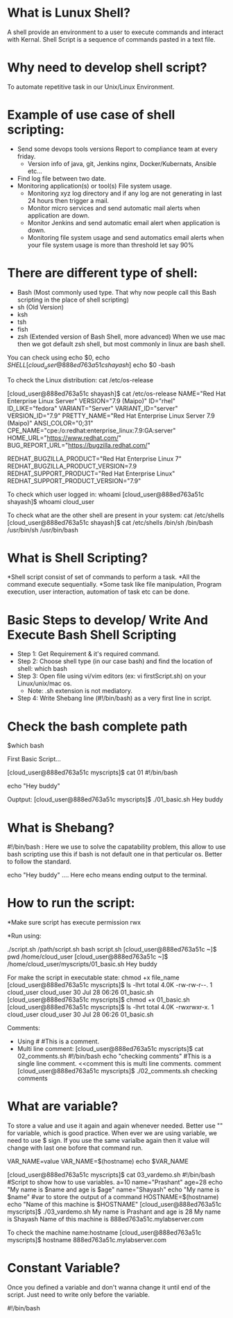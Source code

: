 # What is Lunux Shell?
A shell provide an environment to a user to execute commands and interact with Kernal.
Shell Script is a sequence of commands pasted in a text file.

# Why need to develop shell script?
To automate repetitive task in our Unix/Linux Environment.

# Example of use case of shell scripting:
* Send some devops tools versions Report to compliance team at every friday.
  - Version info of java, git, Jenkins nginx, Docker/Kubernats, Ansible etc...
* Find log file between two date.
* Monitoring application(s) or tool(s) File system usage.
  - Monitoring xyz log directory and if any log are not generating in last 24 hours then trigger a mail.
  - Monitor micro services and send automatic mail alerts when application are down.
  - Monitor Jenkins and send automatic email alert when application is down.
  - Monitoring file system usage and send automatics email alerts when your file system usage is more than threshold let say 90%

# There are different type of shell:
* Bash (Most commonly used type. That why now people call this Bash scripting in the place of shell scripting)
* sh (Old Version)
* ksh
* tsh
* fish
* zsh (Extended version of Bash Shell, more advanced)
When we use mac then we got default zsh shell, but most commonly in linux are bash shell.

You can check using echo $0, echo $SHELL
[cloud_user@888ed763a51c shayash]$ echo $0
-bash

To check the Linux distribution: cat /etc/os-release

[cloud_user@888ed763a51c shayash]$ cat /etc/os-release
NAME="Red Hat Enterprise Linux Server"
VERSION="7.9 (Maipo)"
ID="rhel"
ID_LIKE="fedora"
VARIANT="Server"
VARIANT_ID="server"
VERSION_ID="7.9"
PRETTY_NAME="Red Hat Enterprise Linux Server 7.9 (Maipo)"
ANSI_COLOR="0;31"
CPE_NAME="cpe:/o:redhat:enterprise_linux:7.9:GA:server"
HOME_URL="https://www.redhat.com/"
BUG_REPORT_URL="https://bugzilla.redhat.com/"

REDHAT_BUGZILLA_PRODUCT="Red Hat Enterprise Linux 7"
REDHAT_BUGZILLA_PRODUCT_VERSION=7.9
REDHAT_SUPPORT_PRODUCT="Red Hat Enterprise Linux"
REDHAT_SUPPORT_PRODUCT_VERSION="7.9"

To check which user logged in: whoami
[cloud_user@888ed763a51c shayash]$ whoami
cloud_user

To check what are the other shell are present in your system: cat /etc/shells
[cloud_user@888ed763a51c shayash]$ cat /etc/shells
/bin/sh
/bin/bash
/usr/bin/sh
/usr/bin/bash

# What is Shell Scripting?
*Shell script consist of set of commands to perform a task.
*All the command execute sequentially.
*Some task like file manipulation, Program execution, user interaction, automation of task etc can be done.

# Basic Steps to develop/ Write And Execute Bash Shell Scripting
* Step 1: Get Requirement & it's required command.
* Step 2: Choose shell type (in our case bash) and find the location of shell: which bash
* Step 3: Open file using vi/vim editors (ex: vi firstScript.sh) on your Linux/unix/mac os.
  - Note: .sh extension is not mediatory.
* Step 4: Write Shebang line (#!/bin/bash) as a very first line in script.

# Check the bash complete path
$which bash

First Basic Script...

[cloud_user@888ed763a51c myscripts]$ cat 01 
#!/bin/bash

echo "Hey buddy"

Ouptput:
[cloud_user@888ed763a51c myscripts]$ ./01_basic.sh 
Hey buddy

# What is Shebang?
#!/bin/bash : Here we use to solve the capatability problem, this allow to use bash scripting use this if bash is not default one in that perticular os.
Better to follow the standard.


echo "Hey buddy" .... Here echo means ending output to the terminal. 


# How to run the script:
*Make sure script has execute permission rwx

*Run using:

./script.sh
/path/script.sh
bash script.sh
[cloud_user@888ed763a51c ~]$ pwd
/home/cloud_user
[cloud_user@888ed763a51c ~]$ /home/cloud_user/myscripts/01_basic.sh 
Hey buddy

For make the script in executable state: chmod +x file_name
[cloud_user@888ed763a51c myscripts]$ ls -lhrt
total 4.0K
-rw-rw-r--. 1 cloud_user cloud_user 30 Jul 28 06:26 01_basic.sh
[cloud_user@888ed763a51c myscripts]$ chmod +x 01_basic.sh 
[cloud_user@888ed763a51c myscripts]$ ls -lhrt
total 4.0K
-rwxrwxr-x. 1 cloud_user cloud_user 30 Jul 28 06:26 01_basic.sh


Comments:
* Using #
  #This is a comment.
* Multi line comment:
[cloud_user@888ed763a51c myscripts]$ cat 02_comments.sh 
#!/bin/bash
echo "checking comments"
#This is a single line comment.
<<comment
this
is
multi
line comments.
comment
[cloud_user@888ed763a51c myscripts]$ ./02_comments.sh 
checking comments


# What are variable?
To store a value and use it again and again whenever needed.
Better use "" for variable, which is good practice.
When ever we are using variable, we need to use $ sign.
If you use the same varialbe again then it value will change with last one bofore that command run.


VAR_NAME=value
VAR_NAME=$(hostname)
echo $VAR_NAME


[cloud_user@888ed763a51c myscripts]$ cat 03_vardemo.sh 
#!/bin/bash
#Script to show how to use variables.
a=10
name="Prashant"
age=28
echo "My name is $name and age is $age"
name="Shayash"
echo "My name is $name"
#var to store the output of a command
HOSTNAME=$(hostname)
echo "Name of this machine is $HOSTNAME"
[cloud_user@888ed763a51c myscripts]$ ./03_vardemo.sh 
My name is Prashant and age is 28
My name is Shayash
Name of this machine is 888ed763a51c.mylabserver.com


To check the machine name:hostname
[cloud_user@888ed763a51c myscripts]$ hostname
888ed763a51c.mylabserver.com

# Constant Variable? 
Once you defined a variable and don't wanna change it until end of the script. Just need to write only before the variable.

#!/bin/bash











